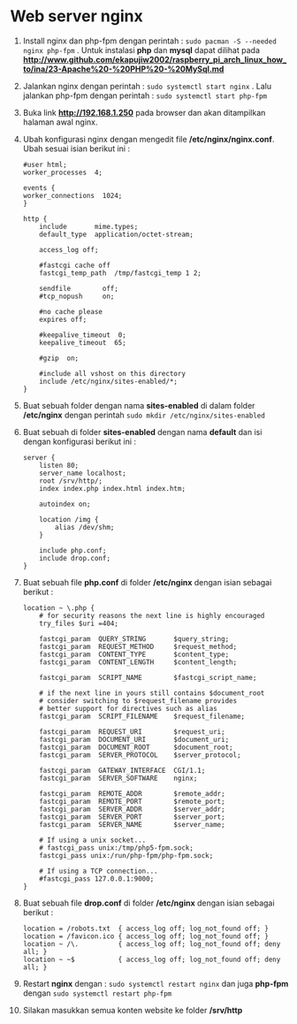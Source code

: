 # Web server nginx
1. Install nginx dan php-fpm dengan perintah : `sudo pacman -S --needed nginx php-fpm` . Untuk instalasi **php** dan **mysql** dapat dilihat pada **http://www.github.com/ekapujiw2002/raspberry_pi_arch_linux_how_to/ina/23-Apache%20-%20PHP%20-%20MySql.md**
2. Jalankan nginx dengan perintah : `sudo systemctl start nginx` . Lalu jalankan php-fpm dengan perintah : `sudo systemctl start php-fpm`
3. Buka link **http://192.168.1.250** pada browser dan akan ditampilkan halaman awal nginx.
4. Ubah konfigurasi nginx dengan mengedit file **/etc/nginx/nginx.conf**. Ubah sesuai isian berikut ini : 
	
	```
	#user html;
	worker_processes  4;
	
	events {
	worker_connections  1024;
	}
	
	http {
	    include       mime.types;
	    default_type  application/octet-stream;
	
	    access_log off;
	
	    #fastcgi cache off
	    fastcgi_temp_path  /tmp/fastcgi_temp 1 2;
	
	    sendfile        off;
	    #tcp_nopush     on;
	
	    #no cache please
	    expires off;
	
	    #keepalive_timeout  0;
	    keepalive_timeout  65;
	
	    #gzip  on;
	
	    #include all vshost on this directory
	    include /etc/nginx/sites-enabled/*;
	}
	```  
5. Buat sebuah folder dengan nama **sites-enabled** di dalam folder **/etc/nginx** dengan perintah `sudo mkdir /etc/nginx/sites-enabled`
6. Buat sebuah di folder **sites-enabled** dengan nama **default** dan isi dengan konfigurasi berikut ini : 

	```
	server {
	    listen 80;
	    server_name localhost;
	    root /srv/http/;
	    index index.php index.html index.htm;
	
	    autoindex on;
	
	    location /img {
	        alias /dev/shm;
	    }
	
	    include php.conf;
	    include drop.conf;
	}
	``` 
7. Buat sebuah file **php.conf** di folder **/etc/nginx** dengan isian sebagai berikut :

	```
	location ~ \.php {
	    # for security reasons the next line is highly encouraged
	    try_files $uri =404;
	
	    fastcgi_param  QUERY_STRING       $query_string;
	    fastcgi_param  REQUEST_METHOD     $request_method;
	    fastcgi_param  CONTENT_TYPE       $content_type;
	    fastcgi_param  CONTENT_LENGTH     $content_length;
	
	    fastcgi_param  SCRIPT_NAME        $fastcgi_script_name;
	
	    # if the next line in yours still contains $document_root
	    # consider switching to $request_filename provides
	    # better support for directives such as alias
	    fastcgi_param  SCRIPT_FILENAME    $request_filename;
	
	    fastcgi_param  REQUEST_URI        $request_uri;
	    fastcgi_param  DOCUMENT_URI       $document_uri;
	    fastcgi_param  DOCUMENT_ROOT      $document_root;
	    fastcgi_param  SERVER_PROTOCOL    $server_protocol;
	
	    fastcgi_param  GATEWAY_INTERFACE  CGI/1.1;
	    fastcgi_param  SERVER_SOFTWARE    nginx;
	
	    fastcgi_param  REMOTE_ADDR        $remote_addr;
	    fastcgi_param  REMOTE_PORT        $remote_port;
	    fastcgi_param  SERVER_ADDR        $server_addr;
	    fastcgi_param  SERVER_PORT        $server_port;
	    fastcgi_param  SERVER_NAME        $server_name;
	
	    # If using a unix socket...
	    # fastcgi_pass unix:/tmp/php5-fpm.sock;
	    fastcgi_pass unix:/run/php-fpm/php-fpm.sock;
	
	    # If using a TCP connection...
	    #fastcgi_pass 127.0.0.1:9000;
	}
	``` 
8. Buat sebuah file **drop.conf** di folder **/etc/nginx** dengan isian sebagai berikut :

	```
	location = /robots.txt  { access_log off; log_not_found off; }
	location = /favicon.ico { access_log off; log_not_found off; }	
	location ~ /\.          { access_log off; log_not_found off; deny all; }
	location ~ ~$           { access_log off; log_not_found off; deny all; }
	```
9. Restart **nginx** dengan : `sudo systemctl restart nginx` dan juga **php-fpm** dengan `sudo systemctl restart php-fpm` 
10. Silakan masukkan semua konten website ke folder **/srv/http**
